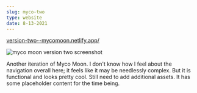 ```yaml
---
slug: myco-two
type: website
date: 8-13-2021
---
```


[version-two--mycomoon.netlify.app/](https://version-two--mycomoon.netlify.app/)

![myco moon version two screenshot](/img/myco-two.png)

Another iteration of Myco Moon. I don't know how I feel about the navigation overall here; it feels like it may be needlessly complex. But it is functional and looks pretty cool. Still need to add additional assets. It has some placeholder content for the time being.

